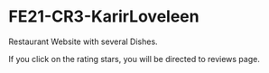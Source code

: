 # FE21-CR3-KarirLoveleen

Restaurant Website with several Dishes.

If you click on the rating stars, you will be directed to reviews page. 
